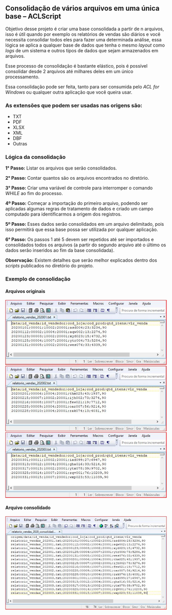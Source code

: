 ﻿## **Consolidação de vários arquivos em uma única base – ACLScript**

Objetivo desse projeto é criar uma base consolidada a partir de n arquivos, isso é útil quando por exemplo os relatórios de vendas são diários e você necessita consolidar todos eles para fazer uma determinada análise, essa lógica se aplica a qualquer base de dados que tenha o mesmo *layout* como *logs* de um sistema e outros tipos de dados que sejam armazenados em arquivos. 

Esse processo de consolidação é bastante elástico, pois é possível consolidar desde 2 arquivos até milhares deles em um único processamento.

Essa consolidação pode ser feita, tanto para ser consumida pelo *ACL for Windows* ou qualquer outra aplicação que você queira usar.

### **As extensões que podem ser usadas nas origens são:**
- TXT
- PDF
- XLSX
- XML
- DBF
- Outras

### **Lógica da consolidação** 

**1° Passo:** Listar os arquivos que serão consolidados.

**2° Passo:** Contar quantos são os arquivos encontrados no diretório.

**3° Passo:** Criar uma variável de controle para interromper o comando *WHILE* ao fim do processo.

**4º Passo:** Começar a importação do primeiro arquivo, podendo ser aplicadas algumas regras de tratamento de dados e criado um campo computado para identificarmos a origem dos registros.

**5º Passo:** Esses dados serão consolidados em um arquivo delimitado, pois isso permitirá que essa base possa ser utilizada por qualquer aplicação.

**6° Passo:** Os passos 1 até 5 devem ser repetidos até ser importados e consolidados todos os arquivos (a partir do segundo arquivo até o último os dados serão inseridos ao fim da base consolidada).

**Observação:** Existem detalhes que serão melhor explicados dentro dos *scripts* publicados no diretório do projeto.

### **Exemplo de consolidação**
#### Arquivos originais

![](https://github.com/Renatoelho/Agrupamento-de-arquivos-ACLScript/blob/master/04-prints/print_relatorio_vendas_202001.JPG?raw=true)
![](https://github.com/Renatoelho/Agrupamento-de-arquivos-ACLScript/blob/master/04-prints/print_relatorio_vendas_202002.JPG?raw=true)
![](https://github.com/Renatoelho/Agrupamento-de-arquivos-ACLScript/blob/master/04-prints/print_relatorio_vendas_202003.JPG?raw=true)

#### Arquivo consolidado

![](https://github.com/Renatoelho/Agrupamento-de-arquivos-ACLScript/blob/master/04-prints/print_relatorio_vendas_2020_consolidado.JPG?raw=true)


